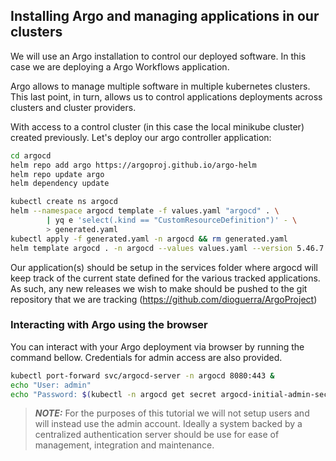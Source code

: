 ## Installing Argo and managing applications in our clusters

We will use an Argo installation to control our deployed software.
In this case we are deploying a Argo Workflows application.

Argo allows to manage multiple software in multiple kubernetes clusters.
This last point, in turn, allows us to control applications deployments
across clusters and cluster providers.

With access to a control cluster (in this case the local minikube cluster)
created previously. Let's deploy our argo controller application:

```bash
cd argocd
helm repo add argo https://argoproj.github.io/argo-helm
helm repo update argo
helm dependency update

kubectl create ns argocd
helm --namespace argocd template -f values.yaml "argocd" . \
        | yq e 'select(.kind == "CustomResourceDefinition")' - \
        > generated.yaml
kubectl apply -f generated.yaml -n argocd && rm generated.yaml
helm template argocd . -n argocd --values values.yaml --version 5.46.7 | kubectl apply -f -
```

Our application(s) should be setup in the services folder where argocd
will keep track of the current state defined for the various tracked applications.
As such, any new releases we wish to make should be pushed to the git
repository that we are tracking (https://github.com/dioguerra/ArgoProject)

### Interacting with Argo using the browser

You can interact with your Argo deployment via browser by running the command bellow.
Credentials for admin access are also provided.
```bash
kubectl port-forward svc/argocd-server -n argocd 8080:443 &
echo "User: admin"
echo "Password: $(kubectl -n argocd get secret argocd-initial-admin-secret -ojsonpath='{.data.password}' | base64 -d)"
```

> **_NOTE:_**  For the purposes of this tutorial we will not setup users
and will instead use the admin account. Ideally a system backed by a
centralized authentication server should be use for ease of management, integration and maintenance.